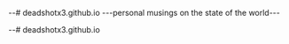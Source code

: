 --#   d e a d s h o t x 3 . g i t h u b . i o 
 
---personal musings on the state of the world---

--#   d e a d s h o t x 3 . g i t h u b . i o 
 
 
